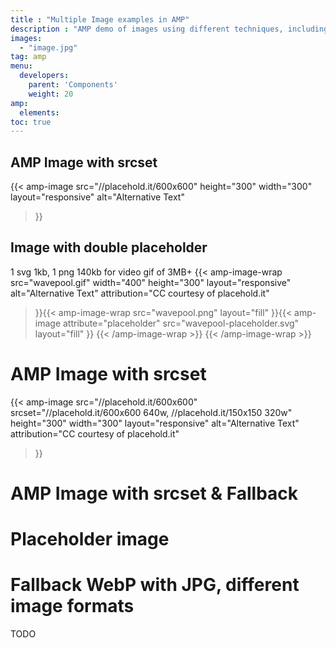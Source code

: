 ```yaml
---
title : "Multiple Image examples in AMP"
description : "AMP demo of images using different techniques, including GIF video, responsive sizes with srcset, fallback and placeholder images."
images: 
  - "image.jpg"
tag: amp
menu:
  developers:
    parent: 'Components'
    weight: 20
amp:
  elements:
toc: true
---
```


## AMP Image with srcset

{{< amp-image src="//placehold.it/600x600"
    height="300"
    width="300"
    layout="responsive"
    alt="Alternative Text"
>}}

## Image with double placeholder

1 svg 1kb, 1 png 140kb for video gif of 3MB+
{{< amp-image-wrap src="wavepool.gif"
    width="400"
    height="300"
    layout="responsive"
    alt="Alternative Text"
    attribution="CC courtesy of placehold.it"
>}}{{< amp-image-wrap src="wavepool.png"
    layout="fill"
>}}{{< amp-image
attribute="placeholder"
src="wavepool-placeholder.svg"
    layout="fill"
>}}
{{< /amp-image-wrap >}}
{{< /amp-image-wrap >}}

# AMP Image with srcset

{{< amp-image src="//placehold.it/600x600"
    srcset="//placehold.it/600x600 640w, //placehold.it/150x150 320w"
    height="300"
    width="300"
    layout="responsive"
    alt="Alternative Text"
    attribution="CC courtesy of placehold.it"
>}}

# AMP Image with srcset & Fallback

<amp-anim src="wavepool.gif"
  layout="responsive"
  width="400"
  height="300">
  <amp-img placeholder
    src="wavepool.png"
    layout="fill">
  </amp-img>
</amp-anim>

# Placeholder image

<amp-anim src="wavepool.gif"
  layout="responsive"
  width="400"
  height="300">
  <amp-img placeholder
    src="wavepool.png"
    layout="fill">
  </amp-img>
</amp-anim>

# Fallback WebP with JPG, different image formats

<amp-img alt="Mountains"
  width="550"
  height="368"
  layout="responsive"
  src="mountains.webp">
  <amp-img alt="Mountains"
    fallback
    width="550"
    height="368"
    layout="responsive"
    src="mountains.jpg"></amp-img>
</amp-img>

TODO
<!-- {{/*

*/}} -->
